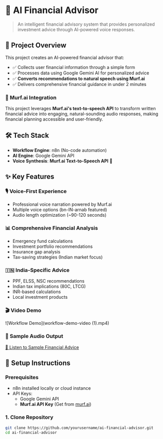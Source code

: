 # 🤖 AI Financial Advisor

> An intelligent financial advisory system that provides personalized investment advice through AI-powered voice responses.

## 🎯 Project Overview

This project creates an AI-powered financial advisor that:
- ✅ Collects user financial information through a simple form
- ✅ Processes data using Google Gemini AI for personalized advice
- ✅ **Converts recommendations to natural speech using Murf.ai**
- ✅ Delivers comprehensive financial guidance in under 2 minutes

### 🎵 Murf.ai Integration
This project leverages **Murf.ai's text-to-speech API** to transform written financial advice into engaging, natural-sounding audio responses, making financial planning accessible and user-friendly.

## 🛠️ Tech Stack

- **Workflow Engine**: n8n (No-code automation)
- **AI Engine**: Google Gemini API
- **Voice Synthesis**: **Murf.ai Text-to-Speech API** 🎤

## ✨ Key Features

### 🎙️ Voice-First Experience
- Professional voice narration powered by Murf.ai
- Multiple voice options (bn-IN-arnab featured)
- Audio length optimization (~90-120 seconds)

### 📊 Comprehensive Financial Analysis
- Emergency fund calculations
- Investment portfolio recommendations
- Insurance gap analysis
- Tax-saving strategies (Indian market focus)

### 🇮🇳 India-Specific Advice
- PPF, ELSS, NSC recommendations
- Indian tax implications (80C, LTCG)
- INR-based calculations
- Local investment products

### 🎬 Video Demo
![Workflow Demo](workflow-demo-video (1).mp4)

### 🎵 Sample Audio Output
[🎵 Listen to Sample Financial Advice](sample-financial-advice.wav)

## 🔧 Setup Instructions

### Prerequisites
- n8n installed locally or cloud instance
- API Keys:
  - Google Gemini API
  - **Murf.ai API Key** (Get from [murf.ai](https://murf.ai))

### 1. Clone Repository
```bash
git clone https://github.com/yourusername/ai-financial-advisor.git
cd ai-financial-advisor
